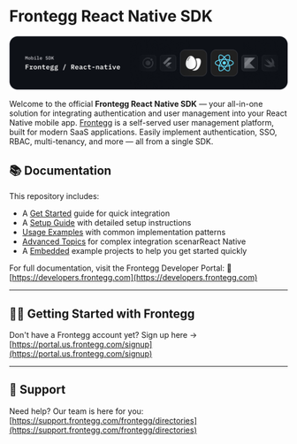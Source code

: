 # Frontegg React Native SDK
![Frontegg_React Native_SDK](/images/frontegg-react-native.png)

Welcome to the official **Frontegg React Native SDK** — your all-in-one solution for
integrating authentication and user management into your React Native mobile
app. [Frontegg](https://frontegg.com/) is a self-served user management platform, built for modern
SaaS applications. Easily implement authentication, SSO, RBAC, multi-tenancy, and more — all from a
single SDK.

## 📚 Documentation

This repository includes:

- A [Get Started](/docs/getting-started.md) guide for quick integration
- A [Setup Guide](/docs/setup.md) with detailed setup instructions
- [Usage Examples](/docs/usage.md) with common implementation patterns
- [Advanced Topics](/docs/advanced.md) for complex integration scenarReact Native
- A [Embedded](https://github.com/frontegg/frontegg-react-native/tree/master/example) example projects to help you get started quickly

For full documentation, visit the Frontegg Developer Portal:
🔗 [https://developers.frontegg.com](https://developers.frontegg.com)

---

## 🧑‍💻 Getting Started with Frontegg

Don't have a Frontegg account yet?
Sign up here → [https://portal.us.frontegg.com/signup](https://portal.us.frontegg.com/signup)

---

## 💬 Support

Need help? Our team is here for you:
[https://support.frontegg.com/frontegg/directories](https://support.frontegg.com/frontegg/directories)
